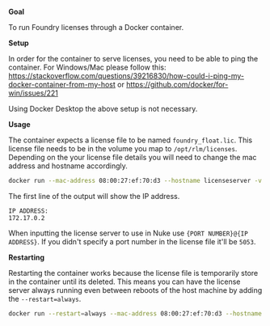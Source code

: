 **Goal**

To run Foundry licenses through a Docker container.

**Setup**

In order for the container to serve licenses, you need to be able to ping the container. For Windows/Mac please follow this: https://stackoverflow.com/questions/39216830/how-could-i-ping-my-docker-container-from-my-host or https://github.com/docker/for-win/issues/221

Using Docker Desktop the above setup is not necessary.

**Usage**

The container expects a license file to be named ```foundry_float.lic```. This license file needs to be in the volume you map to ```/opt/rlm/licenses```. Depending on the your license file details you will need to change the mac address and hostname accordingly.

```bash
docker run --mac-address 08:00:27:ef:70:d3 --hostname licenseserver -v /c/Users/admin/rlm/licenses:/opt/rlm/licenses -i -t tokejepsen/docker-foundry-rlm:latest
```

The first line of the output will show the IP address.
```
IP ADDRESS:
172.17.0.2
```

When inputting the license server to use in Nuke use ```{PORT NUMBER}@{IP ADDRESS}```. If you didn't specify a port number in the license file it'll be ```5053```.

**Restarting**

Restarting the container works because the license file is temporarily store in the container until its deleted. This means you can have the license server always running even between reboots of the host machine by adding the ```--restart=always```.

```bash
docker run --restart=always --mac-address 08:00:27:ef:70:d3 --hostname licenseserver -v /c/Users/admin/rlm/licenses:/opt/rlm/licenses -i -t tokejepsen/docker-foundry-rlm:latest
```
